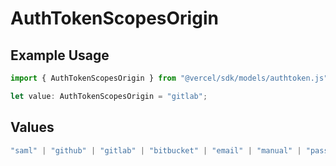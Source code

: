 # AuthTokenScopesOrigin

## Example Usage

```typescript
import { AuthTokenScopesOrigin } from "@vercel/sdk/models/authtoken.js";

let value: AuthTokenScopesOrigin = "gitlab";
```

## Values

```typescript
"saml" | "github" | "gitlab" | "bitbucket" | "email" | "manual" | "passkey" | "otp" | "sms" | "invite"
```